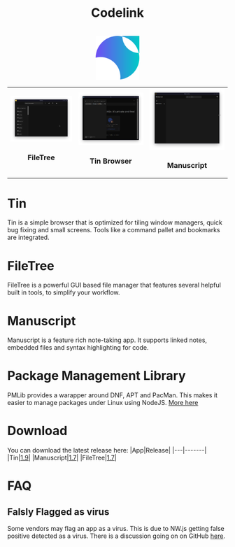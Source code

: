 
<h1 align=center>Codelink</h1>
<br>
<div align=center>
<img src="images/icon.svg" height=100>
</div>

<table>
<tr>
<td>
<img src="images/filetree_screenshot.png"><br>
<h3 align=center>FileTree</h3>
</td>
<td>
<img href="#tin" src="images/tin_screenshot.png">
<br>
<h3 align=center>Tin Browser</h3>
</td>
<td>
<img src="images/manuscript_screenshot.png"><br>
<h3 align=center>Manuscript</h3>
</td>
</tr>
</table>


# Tin
Tin is a simple browser that is optimized for tiling window managers, quick bug fixing and small screens.
Tools like a command pallet and bookmarks are integrated.

# FileTree
FileTree is a powerful GUI based file manager that features several helpful built in tools, to simplify your workflow.

# Manuscript
Manuscript is a feature rich note-taking app. It supports linked notes, embedded files and syntax highlighting for code.


# Package Management Library
PMLib provides a warapper around DNF, APT and PacMan. 
This makes it easier to manage packages under Linux using NodeJS. [More here](zentrox/pmlib.md)

# Download
You can download the latest release here:
|App|Release|
|---|-------|
|Tin|[1.9](https://github.com/Wervice/Codelink/releases/tag/1.9)|
|Manuscript|[1.7](https://github.com/Wervice/Codelink/releases/tag/1.7)|
|FileTree|[1.7](https://github.com/Wervice/Codelink/releases/tag/1.7)|

# FAQ
## Falsly Flagged as virus
Some vendors may flag an app as a virus. This is due to NW.js getting false positive detected as a virus. There is a discussion going on on GitHub [here](https://github.com/nwjs/nw.js/issues/8054).
